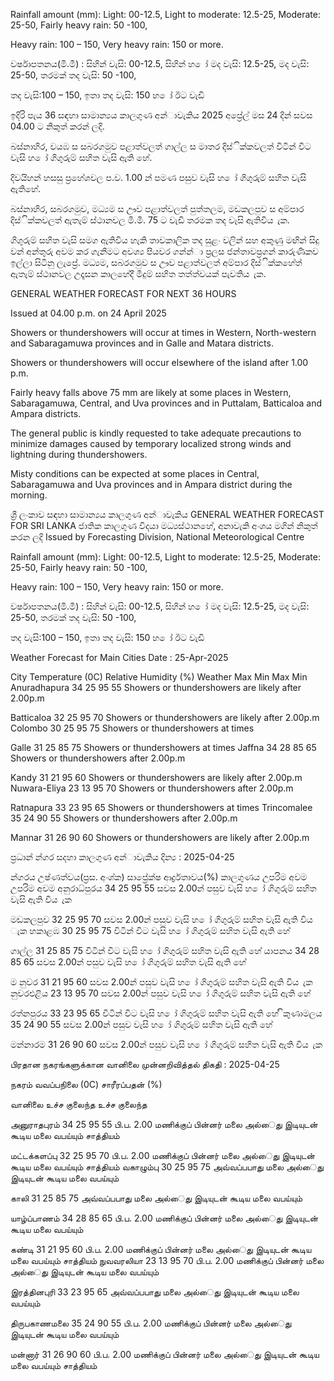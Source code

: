 Rainfall amount (mm): Light: 00-12.5, Light to moderate: 12.5-25, Moderate: 25-50, Fairly heavy rain: 50 -100,

Heavy rain: 100 – 150, Very heavy rain: 150 or more.

වර්ෂාපතනය(මි.මී) : සිහින් වැසි: 00-12.5, සිහින් හ ෝ මද වැසි: 12.5-25, මද වැසි: 25-50, තරමක් තද වැසි: 50 -100,

තද වැසි:100 – 150, ඉතා තද වැසි: 150 හ ෝ ඊට වැඩි

ඉදිරි පැය 36 සඳහා සාමාන්‍යය කාලගුණ අන්‍ාවැකිය 2025 අප්‍රේල් මස 24 දින්‍ සවස 04.00 ට නිකුත් කරන්‍ ලදි.

බස්නාහිර, වයඹ ස සබරගමුව පළාත්වලත් ගාල්ල ස මාතර දිස්ික්කවලත් විටින් විට වැසි හ ෝ ගිගුරුම් සහිත වැසි ඇති හේ.

දිවයිහන් හසසු ප්‍රහේශවල ප.ව. 1.00 න් පමණ පසුව වැසි හ ෝ ගිගුරුම් සහිත වැසි ඇතිහේ.

බස්නාහිර, සබරගමුව, මධ්‍යම ස ඌව පළාත්වලත් පුත්තලම, මඩකලපුව ස අම්පාර දිස්ික්කවලත් ඇතැම් ස්ථානවල මි.මී. 75 ට වැඩි තරමක තද වැසි ඇතිවිය ැක.

ගිගුරුම් සහිත වැසි සමග ඇතිවිය හැකි තාවකාලික තද සුළං වලින් සහ අකුණු මඟින් සිදු වන්‍ අන්‍තුරු අවම කර ගැනීමට අවශ්‍ය පියවර ගන්න්‍ා ප්‍රලස ජන්‍තාවප්‍රගන් කාරුණිකව ඉල්ලා සිටිනු ලැප්‍රේ. මධ්‍යම, සබරගමුව ස ඌව පළාත්වලත් අම්පාර දිස්ික්කහේත් ඇතැම් ස්ථානවල උදෑසන කාලහේදී මීදුම් සහිත තත්ත්වයක් පැවතිය ැක.

GENERAL WEATHER FORECAST FOR NEXT 36 HOURS

Issued at 04.00 p.m. on 24 April 2025

Showers or thundershowers will occur at times in Western, North-western and Sabaragamuwa provinces and in Galle and Matara districts.

Showers or thundershowers will occur elsewhere of the island after 1.00 p.m.

Fairly heavy falls above 75 mm are likely at some places in Western, Sabaragamuwa, Central, and Uva provinces and in Puttalam, Batticaloa and Ampara districts.

The general public is kindly requested to take adequate precautions to minimize damages caused by temporary localized strong winds and lightning during thundershowers.

Misty conditions can be expected at some places in Central, Sabaragamuwa and Uva provinces and in Ampara district during the morning.

ශ්‍රී ලංකාව සඳහා සාමාන්‍යය කාලගුණ අන්‍ාවැකිය GENERAL WEATHER FORECAST FOR SRI LANKA ජාතික කාලගුණ විදයා මධ්‍යස්ථානහේ, අනාවැකි අංශය මගින් නිකුත් කරන ලදි Issued by Forecasting Division, National Meteorological Centre

Rainfall amount (mm): Light: 00-12.5, Light to moderate: 12.5-25, Moderate: 25-50, Fairly heavy rain: 50 -100,

Heavy rain: 100 – 150, Very heavy rain: 150 or more.

වර්ෂාපතනය(මි.මී) : සිහින් වැසි: 00-12.5, සිහින් හ ෝ මද වැසි: 12.5-25, මද වැසි: 25-50, තරමක් තද වැසි: 50 -100,

තද වැසි:100 – 150, ඉතා තද වැසි: 150 හ ෝ ඊට වැඩි

Weather Forecast for Main Cities Date : 25-Apr-2025

City Temperature (0C) Relative Humidity (%) Weather Max Min Max Min Anuradhapura 34 25 95 55 Showers or thundershowers are likely after 2.00p.m

Batticaloa 32 25 95 70 Showers or thundershowers are likely after 2.00p.m Colombo 30 25 95 75 Showers or thundershowers at times

Galle 31 25 85 75 Showers or thundershowers at times Jaffna 34 28 85 65 Showers or thundershowers after 2.00p.m

Kandy 31 21 95 60 Showers or thundershowers are likely after 2.00p.m Nuwara-Eliya 23 13 95 70 Showers or thundershowers after 2.00p.m

Ratnapura 33 23 95 65 Showers or thundershowers at times Trincomalee 35 24 90 55 Showers or thundershowers after 2.00p.m

Mannar 31 26 90 60 Showers or thundershowers are likely after 2.00p.m

ප්‍රධාන්‍ න්‍ගර සදහා කාලගුණ අන්‍ාවැකිය දින්‍ය : 2025-04-25

න්‍ගරය උෂ්ණත්වය(ප්‍රස. අංශ්‍ක) සාප්‍රේක්ෂ ආර්ද්‍රතාවය(%) කාලගුණය උපරිම අවම උපරිම අවම අනුරාධ්‍පුරය 34 25 95 55 සවස 2.00න් පසුව වැසි හ ෝ ගිගුරුම් සහිත වැසි ඇති විය ැක

මඩකලපුව 32 25 95 70 සවස 2.00න් පසුව වැසි හ ෝ ගිගුරුම් සහිත වැසි ඇති විය ැක හකාළඹ 30 25 95 75 විටින් විට වැසි හ ෝ ගිගුරුම් සහිත වැසි ඇති හේ

ගාල්ල 31 25 85 75 විටින් විට වැසි හ ෝ ගිගුරුම් සහිත වැසි ඇති හේ යාපනය 34 28 85 65 සවස 2.00න් පසුව වැසි හ ෝ ගිගුරුම් සහිත වැසි ඇති හේ

ම නුවර 31 21 95 60 සවස 2.00න් පසුව වැසි හ ෝ ගිගුරුම් සහිත වැසි ඇති විය ැක නුවරඑළිය 23 13 95 70 සවස 2.00න් පසුව වැසි හ ෝ ගිගුරුම් සහිත වැසි ඇති හේ

රත්නපුරය 33 23 95 65 විටින් විට වැසි හ ෝ ගිගුරුම් සහිත වැසි ඇති හේ ිකුණාමලය 35 24 90 55 සවස 2.00න් පසුව වැසි හ ෝ ගිගුරුම් සහිත වැසි ඇති හේ

මන්නාරම 31 26 90 60 සවස 2.00න් පසුව වැසි හ ෝ ගිගුරුම් සහිත වැසි ඇති විය ැක

பிரதான நகரங்களுக்கான வானிலை முன்னறிவித்தல் திகதி : 2025-04-25

நகரம் வவப்பநிலை (0C) சாரீரப்பதன் (%)

வானிலை உச்ச குலைந்த உச்ச குலைந்த

அனுராதபுரம் 34 25 95 55 பி.ப. 2.00 மணிக்குப் பின்னர் மலை அல்ைது இடியுடன் கூடிய மலை வபய்யும் சாத்தியம்

மட்டக்களப்பு 32 25 95 70 பி.ப. 2.00 மணிக்குப் பின்னர் மலை அல்ைது இடியுடன் கூடிய மலை வபய்யும் சாத்தியம் வகாழும்பு 30 25 95 75 அவ்வப்பபாது மலை அல்ைது இடியுடன் கூடிய மலை வபய்யும்

காலி 31 25 85 75 அவ்வப்பபாது மலை அல்ைது இடியுடன் கூடிய மலை வபய்யும்

யாழ்ப்பாணம் 34 28 85 65 பி.ப. 2.00 மணிக்குப் பின்னர் மலை அல்ைது இடியுடன் கூடிய மலை வபய்யும்

கண்டி 31 21 95 60 பி.ப. 2.00 மணிக்குப் பின்னர் மலை அல்ைது இடியுடன் கூடிய மலை வபய்யும் சாத்தியம் நுவவரலியா 23 13 95 70 பி.ப. 2.00 மணிக்குப் பின்னர் மலை அல்ைது இடியுடன் கூடிய மலை வபய்யும்

இரத்தினபுரி 33 23 95 65 அவ்வப்பபாது மலை அல்ைது இடியுடன் கூடிய மலை வபய்யும்

திருபகாணமலை 35 24 90 55 பி.ப. 2.00 மணிக்குப் பின்னர் மலை அல்ைது இடியுடன் கூடிய மலை வபய்யும்

மன்னார் 31 26 90 60 பி.ப. 2.00 மணிக்குப் பின்னர் மலை அல்ைது இடியுடன் கூடிய மலை வபய்யும் சாத்தியம்